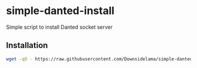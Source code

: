 # simple-danted-install
Simple script to install Danted socket server

## Installation

```bash
wget -qO - https://raw.githubusercontent.com/Downsidelama/simple-danted-install/master/danted_install.sh | sudo bash -s <your_password>
```

